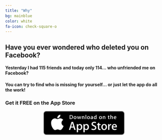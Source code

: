 ```yaml
---
title: "Why"
bg: mainblue
color: white
fa-icon: check-square-o
---
```


## Have you ever wondered who deleted you on Facebook?

#### Yesterday I had 115 friends and today only 114… who unfriended me on Facebook? 

#### You can try to find who is missing for yourself... or just let the app do all the work! 

### Get it FREE on the App Store

<center><a href="{{ site.appstore_link }}"><img src="img/Download_on_the_App_Store_Badge_US-UK_135x40.svg" width="260"></a></center>
